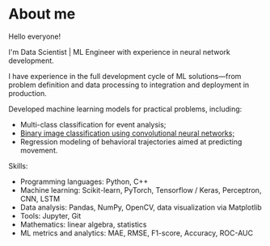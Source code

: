 # About me

Hello everyone! 

I'm Data Scientist | ML Engineer with experience in neural network development. 

I have experience in the full development cycle of ML solutions—from problem definition and data processing to integration and deployment in production. 

Developed machine learning models for practical problems, including:
* Multi-class classification for event analysis;
* [Binary image classification using convolutional neural networks;](https://github.com/Elena-Apo/diploma) 
* Regression modeling of behavioral trajectories aimed at predicting movement.

Skills:
- Programming languages: Python, C++
- Machine learning: Scikit-learn, PyTorch, Tensorflow / Keras, Perceptron, CNN, LSTM
- Data analysis: Pandas, NumPy, OpenCV, data visualization via Matplotlib
- Tools: Jupyter, Git
- Mathematics: linear algebra, statistics
- ML metrics and analytics: MAE, RMSE, F1-score, Accuracy, ROC-AUC
